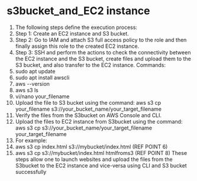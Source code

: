 # s3bucket_and_EC2 instance
1. The following steps define the execution process:
2. Step 1: Create an EC2 instance and S3 bucket.
3. Step 2: Go to IAM and attach S3 full access policy to the role and then finally assign this role to the created EC2 instance.
4. Step 3: SSH and perform the actions to check the connectivity between the EC2 instance and the S3 bucket, create files and upload them to the S3  bucket, and also transfer to the EC2 instance.
Commands:
  1. sudo apt update
  2. sudo apt install awscli
  3. aws --version
  4. aws s3 ls
  5. vi/nano your_filename
  6. Upload the file to S3 bucket using the command: aws s3 cp your_filename s3://your_bucket_name/your_target_filename
  7. Verify the files from the S3bucket on AWS Console and CLI.
  8. Upload the files to EC2 instance from S3bucket using the command: aws s3 cp s3://your_bucket_name/your_target_filename your_target_filename
  9. For example:
  10. aws s3 cp index.html s3://mybucket/index.html (REF POINT 6)
  11. aws s3 cp s3://mybucket/index.html htmlfroms3 (REF POINT 8)
These steps allow one to launch websites and upload the files from the S3bucket to the EC2 instance and vice-versa using CLI and S3 bucket successfully
